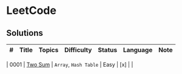 # LeetCode


## Solutions


| # | Title | Topics | Difficulty | Status | Language | Note |
|---| ----- | ------ | ---------- | ------ | -------- | ---- |

| 0001 | [Two Sum](/solution/0000-0099/0001%20Lelei-two-sum/TwoSum_Lelei.md) | `Array`, `Hash Table` | Easy | [x] |    |